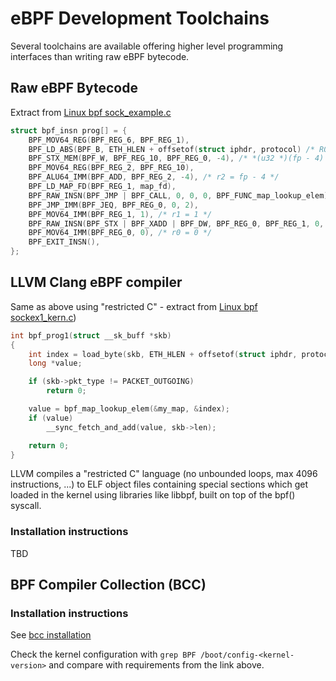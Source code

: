 # eBPF Development Toolchains

Several toolchains are available offering higher level programming interfaces than writing raw eBPF bytecode.

## Raw eBPF Bytecode

Extract from [Linux bpf sock_example.c](https://github.com/torvalds/linux/blob/master/samples/bpf/sock_example.c)
```c
struct bpf_insn prog[] = {
    BPF_MOV64_REG(BPF_REG_6, BPF_REG_1),
    BPF_LD_ABS(BPF_B, ETH_HLEN + offsetof(struct iphdr, protocol) /* R0 = ip->proto */),
    BPF_STX_MEM(BPF_W, BPF_REG_10, BPF_REG_0, -4), /* *(u32 *)(fp - 4) = r0 */
    BPF_MOV64_REG(BPF_REG_2, BPF_REG_10),
    BPF_ALU64_IMM(BPF_ADD, BPF_REG_2, -4), /* r2 = fp - 4 */
    BPF_LD_MAP_FD(BPF_REG_1, map_fd),
    BPF_RAW_INSN(BPF_JMP | BPF_CALL, 0, 0, 0, BPF_FUNC_map_lookup_elem),
    BPF_JMP_IMM(BPF_JEQ, BPF_REG_0, 0, 2),
    BPF_MOV64_IMM(BPF_REG_1, 1), /* r1 = 1 */
    BPF_RAW_INSN(BPF_STX | BPF_XADD | BPF_DW, BPF_REG_0, BPF_REG_1, 0, 0), /* xadd r0 += r1 */
    BPF_MOV64_IMM(BPF_REG_0, 0), /* r0 = 0 */
    BPF_EXIT_INSN(),
};
```

## LLVM Clang eBPF compiler

Same as above using "restricted C" - extract from [Linux bpf sockex1_kern.c](https://github.com/torvalds/linux/blob/master/samples/bpf/sockex1_kern.c))
```c
int bpf_prog1(struct __sk_buff *skb)
{
	int index = load_byte(skb, ETH_HLEN + offsetof(struct iphdr, protocol));
	long *value;

	if (skb->pkt_type != PACKET_OUTGOING)
		return 0;

	value = bpf_map_lookup_elem(&my_map, &index);
	if (value)
		__sync_fetch_and_add(value, skb->len);

	return 0;
}
```
LLVM compiles a "restricted C" language (no unbounded loops, max 4096 instructions, ...) to ELF object files containing special sections
which get loaded in the kernel using libraries like libbpf, built on top of the bpf() syscall.

### Installation instructions
 
TBD

## BPF Compiler Collection (BCC)

### Installation instructions

See [bcc installation](https://github.com/iovisor/bcc/blob/master/INSTALL.md)

Check the kernel configuration with `grep BPF /boot/config-<kernel-version>` and compare with requirements from the link above.
